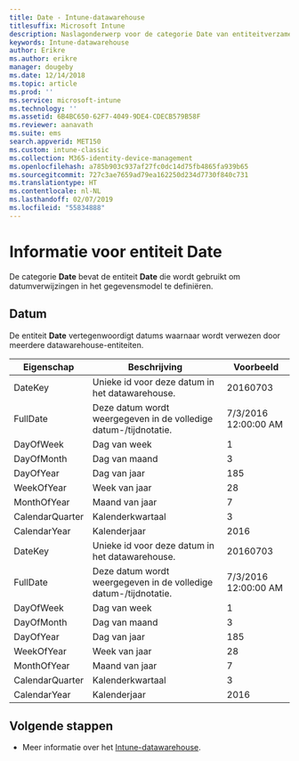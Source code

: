 ```yaml
---
title: Date - Intune-datawarehouse
titlesuffix: Microsoft Intune
description: Naslagonderwerp voor de categorie Date van entiteitverzamelingen in de Intune-datawarehouse-API.
keywords: Intune-datawarehouse
author: Erikre
ms.author: erikre
manager: dougeby
ms.date: 12/14/2018
ms.topic: article
ms.prod: ''
ms.service: microsoft-intune
ms.technology: ''
ms.assetid: 6B4BC650-62F7-4049-9DE4-CDECB579B58F
ms.reviewer: aanavath
ms.suite: ems
search.appverid: MET150
ms.custom: intune-classic
ms.collection: M365-identity-device-management
ms.openlocfilehash: a785b903c937af27fc0dc14d75fb4865fa939b65
ms.sourcegitcommit: 727c3ae7659ad79ea162250d234d7730f840c731
ms.translationtype: HT
ms.contentlocale: nl-NL
ms.lasthandoff: 02/07/2019
ms.locfileid: "55834888"
---
```

# <a name="reference-for-date-entity"></a>Informatie voor entiteit Date

De categorie **Date** bevat de entiteit **Date** die wordt gebruikt om datumverwijzingen in het gegevensmodel te definiëren.

## <a name="date"></a>Datum

De entiteit **Date** vertegenwoordigt datums waarnaar wordt verwezen door meerdere datawarehouse-entiteiten.


|    Eigenschap     |                      Beschrijving                       |       Voorbeeld        |
|-----------------|--------------------------------------------------------|----------------------|
|     DateKey     | Unieke id voor deze datum in het datawarehouse. |       20160703       |
|    FullDate     |    Deze datum wordt weergegeven in de volledige datum-/tijdnotatie.     | 7/3/2016 12:00:00 AM |
|    DayOfWeek    |                      Dag van week                       |          1           |
|   DayOfMonth    |                      Dag van maand                      |          3           |
|    DayOfYear    |                      Dag van jaar                       |         185          |
|   WeekOfYear    |                      Week van jaar                      |          28          |
|   MonthOfYear   |                   Maand van jaar                    |          7           |
| CalendarQuarter |                    Kalenderkwartaal                    |          3           |
|  CalendarYear   |                     Kalenderjaar                      |         2016         |
|     DateKey     | Unieke id voor deze datum in het datawarehouse. |       20160703       |
|    FullDate     |    Deze datum wordt weergegeven in de volledige datum-/tijdnotatie.     | 7/3/2016 12:00:00 AM |
|    DayOfWeek    |                      Dag van week                       |          1           |
|   DayOfMonth    |                      Dag van maand                      |          3           |
|    DayOfYear    |                      Dag van jaar                       |         185          |
|   WeekOfYear    |                      Week van jaar                      |          28          |
|   MonthOfYear   |                   Maand van jaar                    |          7           |
| CalendarQuarter |                    Kalenderkwartaal                    |          3           |
|  CalendarYear   |                     Kalenderjaar                      |         2016         |

## <a name="next-steps"></a>Volgende stappen

- Meer informatie over het [Intune-datawarehouse](reports-nav-create-intune-reports.md).
